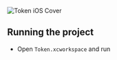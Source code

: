 ![Token iOS Cover](https://raw.githubusercontent.com/tokenbrowser/token-ios-client/master/GitHub/cover.png)

## Running the project

- Open `Token.xcworkspace` and run
